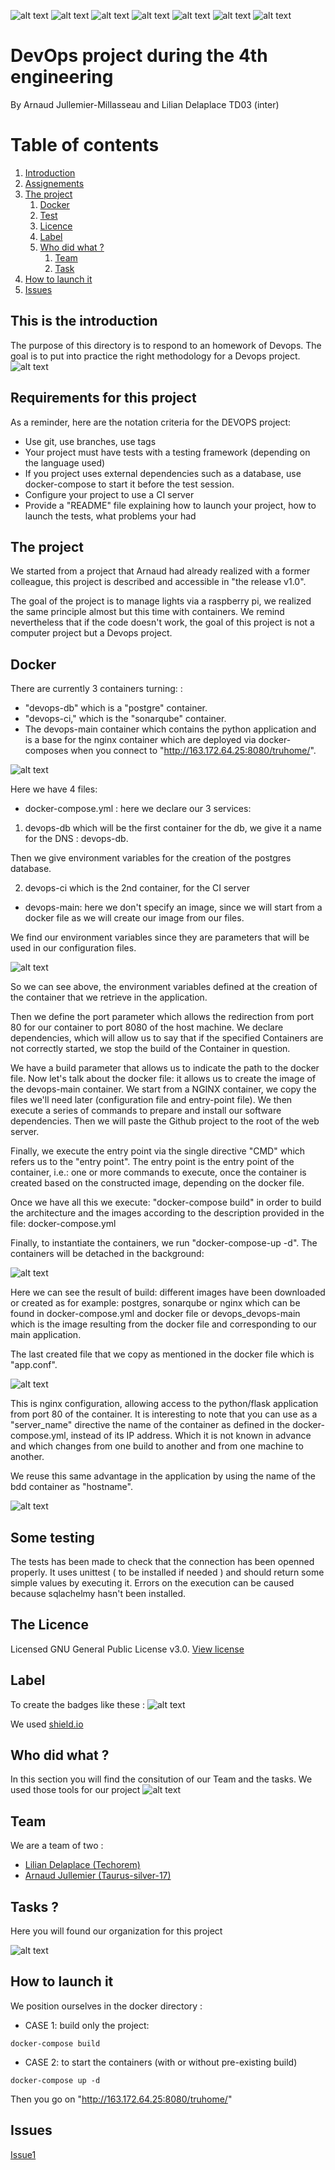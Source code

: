 ![alt text](https://img.shields.io/github/license/taurus-silver-17/Devops-ing4)
![alt text](https://img.shields.io/badge/Python-3.6-green "Logo Title Text 1")
![alt text](https://img.shields.io/badge/Docker%20Build-Passing-green)
![alt text](https://img.shields.io/badge/Docker%20Build%20-Automated-blue)
![alt text](https://img.shields.io/badge/Build-failure-red)
![alt text](https://img.shields.io/github/forks/taurus-silver-17/Devops-ing4)
![alt text](https://img.shields.io/github/repo-size/Taurus-silver-17/Devops-ing4)

# DevOps project during the 4th engineering 
By Arnaud Jullemier-Millasseau and Lilian Delaplace TD03 (inter)



# Table of contents
1. [Introduction](#introduction)
2. [Assignements](#assignements)
3. [The project](#theproject)
    1. [Docker](#docker)
    2. [Test](#test)
    3. [Licence](#licence)
    4. [Label](#label)
    5. [Who did what ?](#who)
        1. [Team](#team)
        2. [Task](#task)
4. [How to launch it](#nasa)
5. [Issues](#issues)


## This is the introduction <a name="introduction"></a>
The purpose of this directory is to respond to an homework of Devops. The goal is to put into practice the right methodology for a Devops project.
![alt text](https://github.com/taurus-silver-17/Devops-ing4/blob/master/static/img/devops1.png)

## Requirements for this project <a name="assignements"></a>
 As a reminder, here are the notation criteria for the DEVOPS project:
- Use git, use branches, use tags
- Your project must have tests with a testing framework (depending on the language used)
- If you project uses external dependencies such as a database, use docker-compose to start it before the test session.
- Configure your project to use a CI server
- Provide a "README" file explaining how to launch your project, how to launch the tests, what problems your had

## The project <a name="theproject"></a>
We started from a project that Arnaud had already realized with a former colleague, this project is described and accessible in "the release v1.0". 

The goal of the project is to manage lights via a raspberry pi, we realized the same principle almost but this time with containers. We remind nevertheless that if the code doesn't work, the goal of this project is not a computer project but a Devops project. 



## Docker <a name="docker"></a>
  There are currently 3 containers turning: :
- "devops-db" which is a "postgre" container. 
- "devops-ci," which is the "sonarqube" container.
- The devops-main container which contains the python application and is a base for the nginx container which are deployed via docker-composes when you connect to "http://163.172.64.25:8080/truhome/".
  
![alt text](https://github.com/taurus-silver-17/Devops-ing4/blob/master/static/img/schema_docker.png)

  Here we have 4 files: 

- docker-compose.yml : here we declare our 3 services: 
1. devops-db which will be the first container for the db, we give it a name for the DNS : devops-db. 

Then we give environment variables for the creation of the postgres database.

2. devops-ci which is the 2nd container, for the CI server 
- devops-main: here we don't specify an image, since we will start from a docker file as we will create our image from our files. 

We find our environment variables since they are parameters that will be used in our configuration files. 


![alt text](https://github.com/taurus-silver-17/Devops-ing4/blob/master/static/img/imag1.png)

So we can see above, the environment variables defined at the creation of the container that we retrieve in the application.

Then we define the port parameter which allows the redirection from port 80 for our container to port 8080 of the host machine. We declare dependencies, which will allow us to say that if the specified Containers are not correctly started, we stop the build of the Container in question. 

We have a build parameter that allows us to indicate the path to the docker file. Now let's talk about the docker file: it allows us to create the image of the devops-main container. We start from a NGINX container, we copy the files we'll need later (configuration file and entry-point file). 
We then execute a series of commands to prepare and install our software dependencies. Then we will paste the Github project to the root of the web server. 

Finally, we execute the entry point via the single directive "CMD" which refers us to the "entry point". The entry point is the entry point of the container, i.e.: one or more commands to execute, once the container is created based on the constructed image, depending on the docker file. 

Once we have all this we execute: "docker-compose build" in order to build the architecture and the images according to the description provided in the file: docker-compose.yml

Finally, to instantiate the containers, we run "docker-compose-up -d". The containers will be detached in the background: 

![alt text](https://github.com/taurus-silver-17/Devops-ing4/blob/master/static/img/img2.jpeg)

Here we can see the result of build: different images have been downloaded or created as for example: postgres, sonarqube or nginx which can be found in docker-compose.yml and docker file or devops_devops-main which is the image resulting from the docker file and corresponding to our main application.

The last created file that we copy as mentioned in the docker file which is "app.conf". 

![alt text](https://github.com/taurus-silver-17/Devops-ing4/blob/master/static/img/app_conf.png)

This is nginx configuration, allowing access to the python/flask application from port 80 of the container. It is interesting to note that you can use as a "server_name" directive the name of the container as defined in the docker-compose.yml, instead of its IP address. Which it is not known in advance and which changes from one build to another and from one machine to another.

We reuse this same advantage in the application by using the name of the bdd container as "hostname". 

![alt text](https://github.com/taurus-silver-17/Devops-ing4/blob/master/static/img/ig.png)


## Some testing <a name="test"></a>
The tests has been made to check that the connection has been openned properly. It uses unittest ( to be installed if needed ) and should return some simple values by executing it. Errors on the execution can be caused because sqlachelmy hasn't been installed.

## The Licence <a name="licence"></a>
Licensed GNU General Public License v3.0. [View license](https://github.com/taurus-silver-17/Devops-ing4/blob/master/LICENSE)

## Label <a name="label"></a>
To create the badges like these : 
![alt text](https://github.com/taurus-silver-17/Devops-ing4/blob/master/static/img/Badges.png)

We used [shield.io](https://shields.io/)

## Who did what ? <a name="who"></a>
In this section you will find the consitution of our Team and the tasks. We used those tools for our project
![alt text](https://github.com/taurus-silver-17/Devops-ing4/blob/master/static/img/time.png)

## Team  <a name="team"></a>
We are a team of two :
- [Lilian Delaplace (Techorem)](https://github.com/techorem)
- [Arnaud Jullemier (Taurus-silver-17)](https://github.com/taurus-silver-17)


## Tasks ? <a name="task"></a>
Here you will found our organization for this project 

![alt text](https://github.com/taurus-silver-17/Devops-ing4/blob/master/static/img/task10.png)


## How to launch it <a name="nasa"></a>
We position ourselves in the docker directory : 
- CASE 1: build only the project: 
```
docker-compose build
```
- CASE 2: to start the containers (with or without pre-existing build) 
```
docker-compose up -d
```
Then you go on "http://163.172.64.25:8080/truhome/"

## Issues <a name="issues"></a>
[Issue1](https://github.com/taurus-silver-17/Devops-ing4/issues/1)

